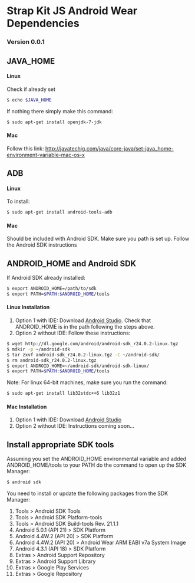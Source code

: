# Strap Kit JS Android Wear Dependencies

### Version 0.0.1

## JAVA_HOME
#### Linux
Check if already set
```sh
$ echo $JAVA_HOME
```
If nothing there simply make this command: 
```sh
$ sudo apt-get install openjdk-7-jdk
```
#### Mac
Follow this link: http://javatechig.com/java/core-java/set-java_home-environment-variable-mac-os-x

## ADB
#### Linux
To install:
```sh
$ sudo apt-get install android-tools-adb
```
#### Mac
Should be included with Android SDK. Make sure you path is set up. Follow the Android SDK instructions

## ANDROID_HOME and Android SDK
If Android SDK already installed:
```sh
$ export ANDROID_HOME=/path/to/sdk
$ export PATH=$PATH:$ANDROID_HOME/tools
```
#### Linux Installation
1. Option 1 with IDE: Download [Android Studio](http://developer.android.com/sdk/index.html). Check that ANDROID_HOME is in the path following the steps above.
2. Option 2 without IDE: Follow these instructions: 
```sh
$ wget http://dl.google.com/android/android-sdk_r24.0.2-linux.tgz
$ mdkir -p ~/android-sdk
$ tar zxvf android-sdk_r24.0.2-linux.tgz -C ~/android-sdk/
$ rm android-sdk_r24.0.2-linux.tgz
$ export ANDROID_HOME=~/android-sdk/android-sdk-linux/
$ export PATH=$PATH:$ANDROID_HOME/tools
```

Note: For linux 64-bit machines, make sure you run the command: 
```sh
$ sudo apt-get install lib32stdc++6 lib32z1
```

#### Mac Installation
1. Option 1 with IDE: Download [Android Studio](http://developer.android.com/sdk/index.html)
2. Option 2 without IDE: Instructions coming soon...

## Install appropriate SDK tools
Assuming you set the ANDROID_HOME environmental variable and added ANDROID_HOME/tools to your PATH do the command to open up the SDK Manager: 
```sh
$ android sdk
```
You need to install or update the following packages from the SDK Manager:

1. Tools > Android SDK Tools
2. Tools > Android SDK Platform-tools
3. Tools > Android SDK Build-tools Rev. 21.1.1
4. Android 5.0.1 (API 21) > SDK Platform
5. Android 4.4W.2 (API 20) > SDK Platform
6. Android 4.4W.2 (API 20) > Android Wear ARM EABI v7a System Image
7. Android 4.3.1 (API 18) > SDK Platform
8. Extras > Android Support Repository
9. Extras > Android Support Library
10. Extras > Google Play Services
11. Extras > Google Repository

